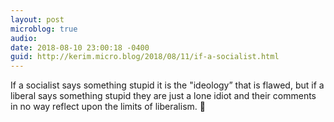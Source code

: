 ```yaml
---
layout: post
microblog: true
audio: 
date: 2018-08-10 23:00:18 -0400
guid: http://kerim.micro.blog/2018/08/11/if-a-socialist.html
---
```

If a socialist says something stupid it is the "ideology” that is flawed, but if a liberal says something stupid they are just a lone idiot and their comments in no way reflect upon the limits of liberalism. 🤔
